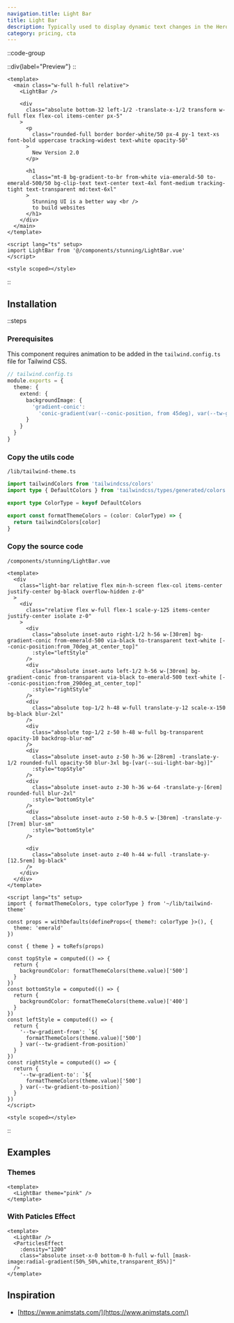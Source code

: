 ```yaml
---
navigation.title: Light Bar
title: Light Bar
description: Typically used to display dynamic text changes in the Hero Section.
category: pricing, cta
---
```


::code-group

::div{label="Preview"}
<Playground url="/playground/light-bar"></Playground>
::

```vue [Code]
<template>
  <main class="w-full h-full relative">
    <LightBar />

    <div
      class="absolute bottom-32 left-1/2 -translate-x-1/2 transform w-full flex flex-col items-center px-5"
    >
      <p
        class="rounded-full border border-white/50 px-4 py-1 text-xs font-bold uppercase tracking-widest text-white opacity-50"
      >
        New Version 2.0
      </p>

      <h1
        class="mt-8 bg-gradient-to-br from-white via-emerald-50 to-emerald-500/50 bg-clip-text text-center text-4xl font-medium tracking-tight text-transparent md:text-6xl"
      >
        Stunning UI is a better way <br />
        to build websites
      </h1>
    </div>
  </main>
</template>

<script lang="ts" setup>
import LightBar from '@/components/stunning/LightBar.vue'
</script>

<style scoped></style>
```

::

## Installation

::steps

### Prerequisites

This component requires animation to be added in the `tailwind.config.ts` file for Tailwind CSS.

```ts
// tailwind.config.ts
module.exports = {
  theme: {
    extend: {
      backgroundImage: {
        'gradient-conic':
          'conic-gradient(var(--conic-position, from 45deg), var(--tw-gradient-stops))'
      }
    }
  }
}
```

### Copy the utils code

`/lib/tailwind-theme.ts`

```ts
import tailwindColors from 'tailwindcss/colors'
import type { DefaultColors } from 'tailwindcss/types/generated/colors'

export type ColorType = keyof DefaultColors

export const formatThemeColors = (color: ColorType) => {
  return tailwindColors[color]
}
```

### Copy the source code

`/components/stunning/LightBar.vue`

<CollapseCodeWrapper>

```vue
<template>
  <div
    class="light-bar relative flex min-h-screen flex-col items-center justify-center bg-black overflow-hidden z-0"
  >
    <div
      class="relative flex w-full flex-1 scale-y-125 items-center justify-center isolate z-0"
    >
      <div
        class="absolute inset-auto right-1/2 h-56 w-[30rem] bg-gradient-conic from-emerald-500 via-black to-transparent text-white [--conic-position:from_70deg_at_center_top]"
        :style="leftStyle"
      />
      <div
        class="absolute inset-auto left-1/2 h-56 w-[30rem] bg-gradient-conic from-transparent via-black to-emerald-500 text-white [--conic-position:from_290deg_at_center_top]"
        :style="rightStyle"
      />
      <div
        class="absolute top-1/2 h-48 w-full translate-y-12 scale-x-150 bg-black blur-2xl"
      />
      <div
        class="absolute top-1/2 z-50 h-48 w-full bg-transparent opacity-10 backdrop-blur-md"
      />
      <div
        class="absolute inset-auto z-50 h-36 w-[28rem] -translate-y-1/2 rounded-full opacity-50 blur-3xl bg-[var(--sui-light-bar-bg)]"
        :style="topStyle"
      />
      <div
        class="absolute inset-auto z-30 h-36 w-64 -translate-y-[6rem] rounded-full blur-2xl"
        :style="bottomStyle"
      />
      <div
        class="absolute inset-auto z-50 h-0.5 w-[30rem] -translate-y-[7rem] blur-sm"
        :style="bottomStyle"
      />

      <div
        class="absolute inset-auto z-40 h-44 w-full -translate-y-[12.5rem] bg-black"
      />
    </div>
  </div>
</template>

<script lang="ts" setup>
import { formatThemeColors, type colorType } from '~/lib/tailwind-theme'

const props = withDefaults(defineProps<{ theme?: colorType }>(), {
  theme: 'emerald'
})

const { theme } = toRefs(props)

const topStyle = computed(() => {
  return {
    backgroundColor: formatThemeColors(theme.value)['500']
  }
})
const bottomStyle = computed(() => {
  return {
    backgroundColor: formatThemeColors(theme.value)['400']
  }
})
const leftStyle = computed(() => {
  return {
    '--tw-gradient-from': `${
      formatThemeColors(theme.value)['500']
    } var(--tw-gradient-from-position)`
  }
})
const rightStyle = computed(() => {
  return {
    '--tw-gradient-to': `${
      formatThemeColors(theme.value)['500']
    } var(--tw-gradient-to-position)`
  }
})
</script>

<style scoped></style>
```

</CollapseCodeWrapper>

::

## Examples

### Themes

```vue
<template>
  <LightBar theme="pink" />
</template>
```

<Playground url="/playground/light-bar-theme" ></Playground>

### With Paticles Effect

```vue
<template>
  <LightBar />
  <ParticlesEffect
    :density="1200"
    class="absolute inset-x-0 bottom-0 h-full w-full [mask-image:radial-gradient(50%_50%,white,transparent_85%)]"
  />
</template>
```

<Playground url="/playground/light-bar-paticles" ></Playground>

## Inspiration

- [https://www.animstats.com/](https://www.animstats.com/)
